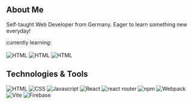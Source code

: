 ## About Me

Self-taught Web Developer from Germany. Eager to learn something new everyday!

currently learning:
<br/></br>
![HTML](https://img.shields.io/badge/Typescript-3178C6?logo=Typescript&logoColor=white&style=for-the-badge)
![HTML](https://img.shields.io/badge/SASS-cc6699?logo=sass&logoColor=white&style=for-the-badge)
![HTML](https://img.shields.io/badge/Next.js-black?logo=next.js&logoColor=white&style=for-the-badge)

## Technologies & Tools
![HTML](https://img.shields.io/badge/HTML-e34c26?logo=HTML5&logoColor=white&style=for-the-badge)
![CSS](https://img.shields.io/badge/CSS-2965f1?logo=CSS3&logoColor=white&style=for-the-badge)
![Javascript](https://img.shields.io/badge/Javascript-ebde34?logo=Javascript&logoColor=black&style=for-the-badge)
![React](https://img.shields.io/badge/React-34baeb?logo=react&logoColor=white&style=for-the-badge)
![react router](https://img.shields.io/badge/react%20router-red?logo=react-router&logoColor=black&style=for-the-badge)
![npm](https://img.shields.io/badge/npm-cb3837?logo=npm&logoColor=white&style=for-the-badge)
![Webpack](https://img.shields.io/badge/webpack-1c78c0?logo=webpack&logoColor=white&style=for-the-badge)
![Vite](https://img.shields.io/badge/Vite-A45EE9?logo=vite&logoColor=white&style=for-the-badge)
![Firebase](https://img.shields.io/badge/Firebase-FFA611?logo=firebase&logoColor=white&style=for-the-badge)
